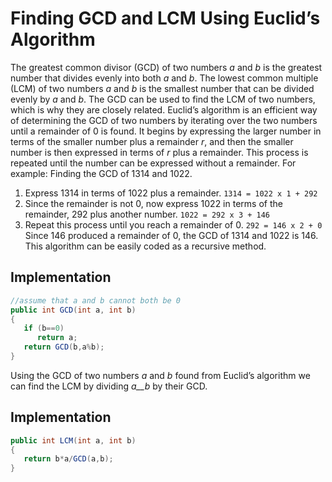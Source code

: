 # Finding GCD and LCM Using Euclid’s Algorithm
The greatest common divisor (GCD) of two numbers _a_ and _b_ is the greatest number that divides evenly into both _a_ and _b_. The lowest common multiple (LCM) of two numbers _a_ and _b_ is the smallest number that can be divided evenly by _a_ and _b_. The GCD can be used to find the LCM of two numbers, which is why they are closely related. Euclid’s algorithm is an efficient way of determining the GCD of two numbers by iterating over the two numbers until a remainder of 0 is found. 
It begins by expressing the larger number in terms of the smaller number plus a remainder _r_, and then the smaller number is then expressed in terms of _r_ plus a remainder. This process is repeated until the number can be expressed without a remainder.
For example: Finding the GCD of 1314 and 1022.
1. Express 1314 in terms of 1022 plus a remainder.
``` 1314 = 1022 x 1 + 292 ```
2. Since the remainder is not 0, now express 1022 in terms of the remainder, 292 plus another number.
``` 1022 = 292 x 3 + 146 ```
3. Repeat this process until you reach a remainder of 0.
``` 292 = 146 x 2 + 0 ```
Since 146 produced a remainder of 0, the GCD of 1314 and 1022 is 146.
This algorithm can be easily coded as a recursive method.
## Implementation
```java
//assume that a and b cannot both be 0
public int GCD(int a, int b)
{
   if (b==0) 
      return a;
   return GCD(b,a%b);
}
```
Using the GCD of two numbers _a_ and _b_ found from Euclid’s algorithm we can find the LCM by dividing _a__b_ by their GCD.
## Implementation
```java
public int LCM(int a, int b)
{
   return b*a/GCD(a,b);
}
```